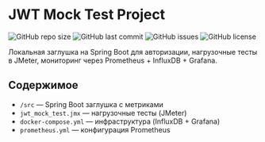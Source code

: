 # JWT Mock Test Project
![GitHub repo size](https://img.shields.io/github/repo-size/SyBeRGEN/jwt-mock-loadtest)
![GitHub last commit](https://img.shields.io/github/last-commit/SyBeRGEN/jwt-mock-loadtest)
![GitHub issues](https://img.shields.io/github/issues/SyBeRGEN/jwt-mock-loadtest)
![GitHub license](https://img.shields.io/github/license/SyBeRGEN/jwt-mock-loadtest)


Локальная заглушка на Spring Boot для авторизации, нагрузочные тесты в JMeter, мониторинг через Prometheus + InfluxDB + Grafana.

## Содержимое
- `/src` — Spring Boot заглушка с метриками
- `jwt_mock_test.jmx` — нагрузочные тесты (JMeter)
- `docker-compose.yml` — инфраструктура (InfluxDB + Grafana)
- `prometheus.yml` — конфигурация Prometheus
